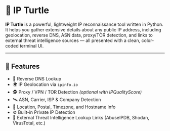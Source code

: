 # 🐢 IP Turtle

**IP Turtle** is a powerful, lightweight IP reconnaissance tool written in Python. It helps you gather extensive details about any public IP address, including geolocation, reverse DNS, ASN data, proxy/TOR detection, and links to external threat intelligence sources — all presented with a clean, color-coded terminal UI.

---

## 🚀 Features

- 🔁 Reverse DNS Lookup  
- 🌍 IP Geolocation via `ipinfo.io`  
- 🕵️ Proxy / VPN / TOR Detection *(optional with IPQualityScore)*  
- 🛰️ ASN, Carrier, ISP & Company Detection  
- 📡 Location, Postal, Timezone, and Hostname Info  
- ⚙️ Built-in Private IP Detection  
- 🔗 External Threat Intelligence Lookup Links (AbuseIPDB, Shodan, VirusTotal, etc.)
